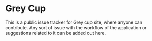 # Grey Cup

This is a public issue tracker for Grey cup site, where anyone can contribute. Any sort of issue with the workflow of the application or suggestions related to it can be added out here.

